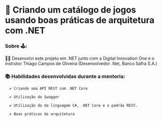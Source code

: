 # 📌 Criando um catálogo de jogos usando boas práticas de arquitetura com .NET


###  Sobre 🕹:

  🐱‍🏍 Desenvolvi este projeto em .NET junto com a Digital Innovation One e o instrutor Thiago Campos de Oliveira (Desenvolvedor .Net, Banco Safra S.A.)


### 📚 Habilidades desenvolvidas durante a mentoria:

      ✔ Criando uma API REST com .NET Core

      ✔ Utilização do Swagger

      ✔ Utilização do da linguagem C#, .NET Core e o padrão REST. 

      ✔ Boas práticas de arquitetura
